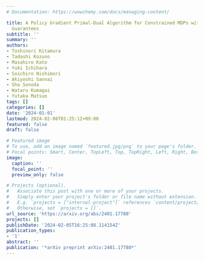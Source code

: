 ```yaml
---
# Documentation: https://wowchemy.com/docs/managing-content/

title: A Policy Gradient Primal-Dual Algorithm for Constrained MDPs with Uniform PAC
  Guarantees
subtitle: ''
summary: ''
authors:
- Toshinori Kitamura
- Tadashi Kozuno
- Masahiro Kato
- Yuki Ichihara
- Soichiro Nishimori
- Akiyoshi Sannai
- Sho Sonoda
- Wataru Kumagai
- Yutaka Matsuo
tags: []
categories: []
date: '2024-01-01'
lastmod: 2024-02-06T01:25:12+09:00
featured: false
draft: false

# Featured image
# To use, add an image named `featured.jpg/png` to your page's folder.
# Focal points: Smart, Center, TopLeft, Top, TopRight, Left, Right, BottomLeft, Bottom, BottomRight.
image:
  caption: ''
  focal_point: ''
  preview_only: false

# Projects (optional).
#   Associate this post with one or more of your projects.
#   Simply enter your project's folder or file name without extension.
#   E.g. `projects = ["internal-project"]` references `content/project/deep-learning/index.md`.
#   Otherwise, set `projects = []`.
url_source: 'https://arxiv.org/abs/2401.17780'
projects: []
publishDate: '2024-02-05T16:25:08.114154Z'
publication_types:
- '1'
abstract: ''
publication: '*arXiv preprint arXiv:2401.17780*'
---
```

